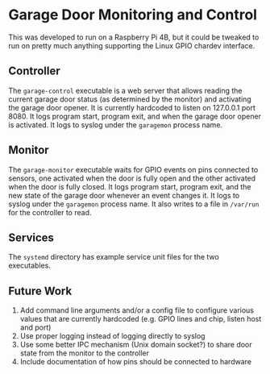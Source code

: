 # Garage Door Monitoring and Control

This was developed to run on a Raspberry Pi 4B, but it could be tweaked to
run on pretty much anything supporting the Linux GPIO chardev interface.

## Controller

The `garage-control` executable is a web server that allows reading the
current garage door status (as determined by the monitor) and activating
the garage door opener. It is currently hardcoded to listen on 127.0.0.1
port 8080. It logs program start, program exit, and when the garage door
opener is activated. It logs to syslog under the `garagemon` process name.

## Monitor

The `garage-monitor` executable waits for GPIO events on pins connected to
sensors, one activated when the door is fully open and the other activated
when the door is fully closed. It logs program start, program exit, and the
new state of the garage door whenever an event changes it. It logs to
syslog under the `garagemon` process name. It also writes to a file in
`/var/run` for the controller to read.

## Services

The `systemd` directory has example service unit files for the two
executables.

## Future Work

1. Add command line arguments and/or a config file to configure various
   values that are currently hardcoded (e.g. GPIO lines and chip, listen
   host and port)
1. Use proper logging instead of logging directly to syslog
1. Use some better IPC mechanism (Unix domain socket?) to share door state
   from the monitor to the controller
1. Include documentation of how pins should be connected to hardware
